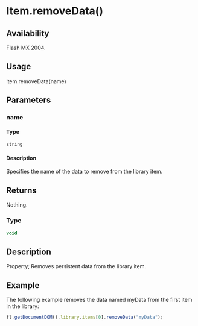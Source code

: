 # Item.removeData()

## Availability

Flash MX 2004.

## Usage

item.removeData(name)

## Parameters

### **name**

#### Type

```typescript
string
```

#### Description

Specifies the name of the data to remove from the library item.

## Returns

Nothing.

### Type

```typescript
void
```

## Description

Property; Removes persistent data from the library item.

## Example

The following example removes the data named myData from the first item in the library:

```javascript
fl.getDocumentDOM().library.items[0].removeData("myData");
```

